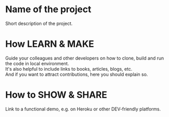 Name of the project  
===================  

Short description of the project.  

# How LEARN & MAKE  
Guide your colleagues and other developers on how to clone, build and run the code in local environment.   
It's also helpful to include links to books, articles, blogs, etc.  
And if you want to attract contributions, here you should explain so.  

# How to SHOW & SHARE     
Link to a functional demo, e.g. on Heroku or other DEV-friendly platforms.   

